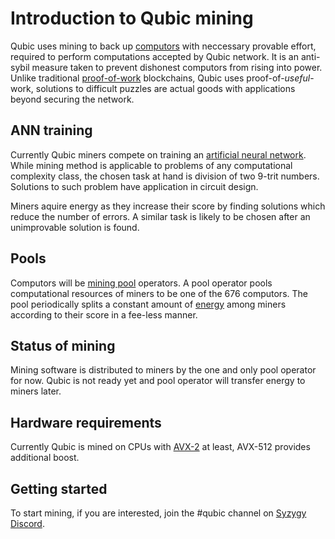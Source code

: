 # Introduction to Qubic mining

Qubic uses mining to back up [computors](/computing) with neccessary provable effort, required to perform computations accepted by Qubic network. It is an anti-sybil measure taken to prevent dishonest computors from rising into power.
Unlike traditional [proof-of-work](https://en.wikipedia.org/wiki/Proof_of_work) blockchains, Qubic uses proof-of-_useful_-work, solutions to difficult puzzles are actual goods with applications beyond securing the network.

## ANN training
Currently Qubic miners compete on training an [artificial neural network](https://en.wikipedia.org/wiki/Artificial_neural_network). While mining method is applicable to problems of any computational complexity class, the chosen task at hand is division of two 9-trit numbers.
Solutions to such problem have application in circuit design. 

Miners aquire energy as they increase their score by finding solutions which reduce the number of errors. A similar task is likely to be chosen after an unimprovable solution is found.

## Pools
Computors will be [mining pool](/protocol/glossary#pool) operators. A pool operator pools computational resources of miners to be one of the 676 computors. The pool periodically splits a constant amount of [energy](/protocol/glossary#energy) among miners according to their score in a fee-less manner.

## Status of mining
Mining software is distributed to miners by the one and only pool operator for now. Qubic is not ready yet and pool operator will transfer energy to miners later.

## Hardware requirements
Currently Qubic is mined on CPUs with [AVX-2](https://en.wikipedia.org/wiki/Advanced_Vector_Extensions#Advanced_Vector_Extensions_2) at least, AVX-512 provides additional boost. 

## Getting started
To start mining, if you are interested, join the #qubic channel on [Syzygy Discord](https://discord.gg/2vDMR8m).